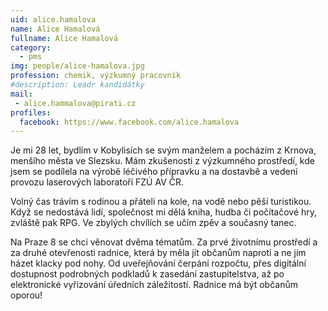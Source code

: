 ```yaml
---
uid: alice.hamalova
name: Alice Hamalová 
fullname: Alice Hamalová
category:  
  - pms
img: people/alice-hamalova.jpg  
profession: chemik, výzkumný pracovník
#description: Leadr kandidátky
mail: 
 - alice.hammalova@pirati.cz
profiles:
  facebook: https://www.facebook.com/alice.hamalova
---
```

Je mi 28 let, bydlím v Kobylisích se svým manželem a pocházím z Krnova, menšího města ve Slezsku. Mám zkušenosti z výzkumného prostředí, kde jsem se podílela na výrobě léčivého přípravku a na dostavbě a vedení provozu laserových laboratoří FZÚ AV ČR.

Volný čas trávím s rodinou a přáteli na kole, na vodě nebo pěší turistikou. Když se nedostává lidí, společnost mi dělá kniha, hudba či počítačové hry, zvláště pak RPG. Ve zbylých chvílích se učím zpěv a současný tanec.

Na Praze 8 se chci věnovat dvěma tématům. Za prvé životnímu prostředí a za druhé otevřenosti radnice, která by měla jít občanům naproti a ne jim házet klacky pod nohy. Od uveřejňování čerpání rozpočtu, přes digitální dostupnost podrobných podkladů k zasedání zastupitelstva, až po elektronické vyřizování úředních záležitostí. Radnice má být občanům oporou!
